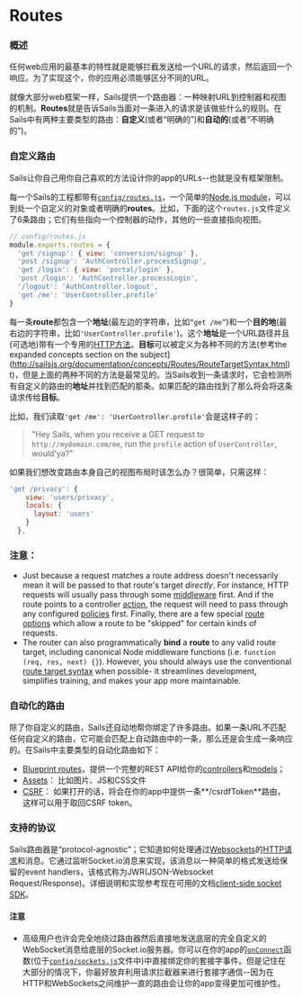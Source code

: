 # Routes
### 概述
任何web应用的最基本的特性就是能够拦截发送给一个URL的请求，然后返回一个响应。为了实现这个，你的应用必须能够区分不同的URL。

就像大部分web框架一样，Sails提供一个路由器：一种映射URL到控制器和视图的机制。**Routes**就是告诉Sails当面对一条进入的请求是该做些什么的规则。在Sails中有两种主要类型的路由：**自定义**(或者“明确的”)和**自动的**(或者“不明确的”)。

### 自定义路由
Sails让你自己用你自己喜欢的方法设计你的app的URLs--也就是没有框架限制。

每一个Sails的工程都带有[`config/routes.js`](http://sailsjs.org/documentation/reference/sails.config/sails.config.routes.html)，一个简单的[Node.js module](http://nodejs.org/api/modules.html)，可以到处一个自定义的对象或者明确的**routes**。比如，下面的这个`routes.js`文件定义了6条路由；它们有些指向一个控制器的动作，其他的一些直接指向视图。

```javascript
// config/routes.js
module.exports.routes = {
  'get /signup': { view: 'conversion/signup' },
  'post /signup': 'AuthController.processSignup',
  'get /login': { view: 'portal/login' },
  'post /login': 'AuthController.processLogin',
  '/logout': 'AuthController.logout',
  'get /me': 'UserController.profile'
}
```

每一条**route**都包含一个**地址**(最左边的字符串，比如`“get /me”`)和一个**目的地**(最右边的字符串，比如`'UserController.profile'`)。这个**地址**是一个URL路径并且(可选地)带有一个专用的[HTTP方法](http://en.wikipedia.org/wiki/Hypertext_Transfer_Protocol#Request_methods)。**目标**可以被定义为各种不同的方法(参考the expanded concepts section on the subject](http://sailsjs.org/documentation/concepts/Routes/RouteTargetSyntax.html)t)，但是上面的两种不同的方法是最常见的。当Sails收到一条请求时，它会检测所有自定义的路由的**地址**并找到匹配的那条。如果匹配的路由找到了那么将会将这条请求传给**目标**。

比如，我们读取`'get /me': 'UserController.profile'`会是这样子的：

>  "Hey Sails, when you receive a GET request to `http://mydomain.com/me`, run the `profile` action of `UserController`, would'ya?"

如果我们想改变路由本身自己的视图布局时该怎么办？很简单，只需这样：

```javascript
'get /privacy': {
    view: 'users/privacy',
    locals: {
      layout: 'users'
    }
  },
```

### 注意：

+ Just because a request matches a route address doesn't necessarily mean it will be passed to that route's target _directly_.  For instance, HTTP requests will usually pass through some [middleware](http://sailsjs.org/documentation/concepts/Middleware) first.  And if the route points to a controller [action](http://sailsjs.org/documentation/concepts/Controllers?q=actions), the request will need to pass through any configured [policies](http://sailsjs.org/documentation/concepts/Policies) first.  Finally, there are a few special [route options](http://sailsjs.org/documentation/concepts/Routes/RouteTargetSyntax.html?q=route-target-options) which allow a route to be "skipped" for certain kinds of requests.
+ The router can also programmatically **bind** a **route** to any valid route target, including canonical Node middleware functions (i.e. `function (req, res, next) {}`).  However, you should always use the conventional [route target syntax](http://sailsjs.org/documentation/concepts/Routes/RouteTargetSyntax.html) when possible- it streamlines development, simplifies training, and makes your app more maintainable.

### 自动化的路由
除了你自定义的路由，Sails还自动地帮你绑定了许多路由。如果一条URL不匹配任何自定义的路由，它可能会匹配上自动路由中的一条，那么还是会生成一条响应的。在Sails中主要类型的自动化路由如下：

+ [Blueprint routes](http://sailsjs.org/documentation/reference/blueprint-api?q=blueprint-routes)，提供一个完整的REST API给你的[controllers](http://sailsjs.org/documentation/concepts/Controllers)和[models](http://sailsjs.org/documentation/concepts/ORM/Models.html)；
+ [Assets](http://sailsjs.org/documentation/concepts/Assets)： 比如图片、JS和CSS文件
+ [CSRF](http://sailsjs.org/documentation/concepts/Security/CSRF.html)： 如果打开的话，将会在你的app中提供一条**/csrdfToken**路由，这样可以用于取回CSRF token。

### 支持的协议
Sails路由器是“protocol-agnostic”；它知道如何处理通过[Websockets](http://en.wikipedia.org/wiki/Websockets)的[HTTP请求](http://en.wikipedia.org/wiki/Hypertext_Transfer_Protocol)和消息。它通过监听Socket.io消息来实现，该消息以一种简单的格式发送给保留的event handlers，该格式称为JWR(JSON-Websocket Request/Response)。详细说明和实现参考现在可用的文档[client-side socket SDK](http://sailsjs.org/documentation/reference/websockets/sails.io.js)。

#### 注意
+ 高级用户也许会完全地绕过路由器然后直接地发送底层的完全自定义的WebSocket消息给底层的Socket.io服务器。你可以在你的app的[`onConnect`](http://sailsjs.org/documentation/reference/sails.config/sails.config.sockets.html?q=commonlyused-options)函数(位于[`config/sockets.js`](http://sailsjs.org/documentation/anatomy/myApp/config/sockets.js.html)文件中)中直接绑定你的套接字事件。但是记住在大部分的情况下，你最好放弃利用请求拦截器来进行套接字通信--因为在HTTP和WebSockets之间维护一直的路由会让你的app变得更加可维护性。



<docmeta name="displayName" value="Routes">
